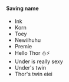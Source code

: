 #### Saving name
- Ink
- Korn
- Toey
- Newiihuhu
- Premie
- Hello Thor ⛄️⚡️
- Under is really sexy
- Under's twin
- Thor's twin eiei

